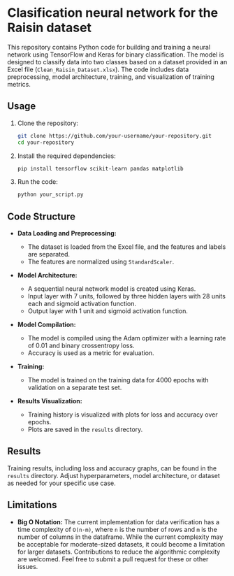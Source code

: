 # Clasification neural network for the Raisin dataset

This repository contains Python code for building and training a neural network using TensorFlow and Keras for binary classification. The model is designed to classify data into two classes based on a dataset provided in an Excel file (`Clean_Raisin_Dataset.xlsx`). The code includes data preprocessing, model architecture, training, and visualization of training metrics.

## Usage

1. Clone the repository:

   ```bash
   git clone https://github.com/your-username/your-repository.git
   cd your-repository
   ```

2. Install the required dependencies:

   ```bash
   pip install tensorflow scikit-learn pandas matplotlib
   ```

3. Run the code:

   ```bash
   python your_script.py
   ```

## Code Structure

- **Data Loading and Preprocessing:**
  - The dataset is loaded from the Excel file, and the features and labels are separated.
  - The features are normalized using `StandardScaler`.

- **Model Architecture:**
  - A sequential neural network model is created using Keras.
  - Input layer with 7 units, followed by three hidden layers with 28 units each and sigmoid activation function.
  - Output layer with 1 unit and sigmoid activation function.

- **Model Compilation:**
  - The model is compiled using the Adam optimizer with a learning rate of 0.01 and binary crossentropy loss.
  - Accuracy is used as a metric for evaluation.

- **Training:**
  - The model is trained on the training data for 4000 epochs with validation on a separate test set.

- **Results Visualization:**
  - Training history is visualized with plots for loss and accuracy over epochs.
  - Plots are saved in the `results` directory.

## Results

Training results, including loss and accuracy graphs, can be found in the `results` directory. Adjust hyperparameters, model architecture, or dataset as needed for your specific use case.

## Limitations
- **Big O Notation:**
  The current implementation for data verification has a time complexity of `O(n⋅m)`, where `n` is the number of rows and `m` is the number of columns in the dataframe.
    While the current complexity may be acceptable for moderate-sized datasets, it could become a limitation for larger datasets. Contributions to reduce the algorithmic complexity are welcomed. Feel free to submit a pull request for these or other issues.
